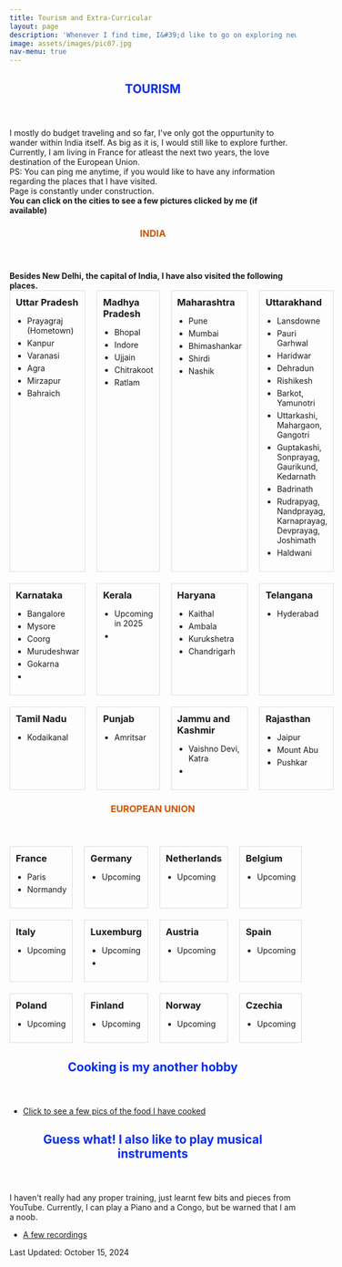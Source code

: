 ```yaml
---
title: Tourism and Extra-Curricular
layout: page
description: 'Whenever I find time, I&#39;d like to go on exploring new places and people. Below you can find few pics of all the places that I have visited so far (PS: these are the only places for which have pictures)'
image: assets/images/pic07.jpg
nav-menu: true
---
```


<!-- Main -->
<div id="main">

<!-- One -->
<section id="one">
	<div class="inner">
    <header class="major">
      <h2><font color="##5B2C6F">TOURISM</font></h2>
    </header>
		<p>I mostly do budget traveling and so far, I&#39;ve only got the oppurtunity to wander within India itself. As big as it is, I would still like to explore further. Currently, I am living in France for atleast the next two years, the love destination of the European Union. <br/> PS: You can ping me anytime, if you would like to have any information regarding the places that I have visited. <br /> Page is constantly under construction. <br /> <b> You can click on the cities to see a few pictures clicked by me (if available)</b></p>
	</div>
</section>

<!-- Two -->
<section id="one">
  <div class="inner">
    <header class="major">
      <h3><font color="#D35400">INDIA</font></h3>
    </header>
    <b>Besides New Delhi, the capital of India, I have also visited the following places. </b> <br/>
    <div class="grid-container">
      <div class="grid-item">
        <h3>Uttar Pradesh</h3>
        <ul>
          <li>Prayagraj (Hometown)</li>
          <li>Kanpur</li>
          <li>Varanasi</li>
		      <li>Agra</li>
		      <li>Mirzapur</li>
		      <li>Bahraich</li>
        </ul>
      </div>
      <div class="grid-item">
        <h3>Madhya Pradesh</h3>
        <ul>
          <li>Bhopal</li>
          <li>Indore</li>
          <li>Ujjain</li>
          <li>Chitrakoot</li>
          <li>Ratlam</li>
        </ul>
      </div>
      <!-- Add more grid-item divs here for additional lists -->
      <div class="grid-item">
        <h3>Maharashtra</h3>
        <ul>
          <li>Pune</li>
          <li>Mumbai</li>
		      <li>Bhimashankar</li>
          <li>Shirdi</li>
          <li>Nashik</li>
        </ul>
      </div>
      <div class="grid-item">
        <h3>Uttarakhand</h3>
        <ul>
          <li>Lansdowne</li>
          <li>Pauri Garhwal</li>
		      <li>Haridwar</li>
          <li>Dehradun</li>
		      <li>Rishikesh</li>
		      <li>Barkot, Yamunotri</li>
		      <li>Uttarkashi, Mahargaon, Gangotri</li>
          <li>Guptakashi, Sonprayag, Gaurikund, Kedarnath</li>
          <li>Badrinath</li>
		      <li>Rudrapyag, Nandprayag, Karnaprayag, Devprayag, Joshimath</li>
          <li>Haldwani</li>
        </ul>
      </div>
      <div class="grid-item">
        <h3>Karnataka</h3>
        <ul>
          <li>Bangalore</li>
          <li>Mysore</li>
		      <li>Coorg</li>
          <li>Murudeshwar</li>
		      <li>Gokarna</li>
          <li></li>
        </ul>
      </div>
      <div class="grid-item">
        <h3>Kerala</h3>
        <ul>
          <li>Upcoming in 2025</li>
          <li></li>
        </ul>
      </div>
      <div class="grid-item">
        <h3>Haryana</h3>
        <ul>
          <li>Kaithal</li>
          <li>Ambala</li>
		      <li>Kurukshetra</li>
          <li>Chandrigarh</li>
        </ul>
      </div>
      <div class="grid-item">
        <h3>Telangana</h3>
        <ul>
          <li>Hyderabad</li>
        </ul>
      </div>
	  <div class="grid-item">
        <h3>Tamil Nadu</h3>
        <ul>
          <li>Kodaikanal</li>
        </ul>
      </div>
	  <div class="grid-item">
        <h3>Punjab</h3>
        <ul>
          <li>Amritsar</li>
        </ul>
      </div>
	  <div class="grid-item">
        <h3>Jammu and Kashmir</h3>
        <ul>
          <li>Vaishno Devi, Katra</li>
          <li></li>
        </ul>
      </div>
	  <div class="grid-item">
        <h3>Rajasthan</h3>
        <ul>
          <li>Jaipur</li>
          <li>Mount Abu</li>
		      <li>Pushkar</li>
        </ul>
      </div>
    </div>
  </div>
</section>

<style>
  .grid-container {
    display: grid;
    grid-template-columns: repeat(4, 1fr);
    gap: 20px; /* Adjust the gap as needed */
  }

  .grid-item {
    border: 1px solid #ddd; /* Optional: for visual separation */
    padding: 10px; /* Optional: adjust padding as needed */
  }

  .grid-item h3 {
    margin: 0 0 10px 0; /* Add some space below the header */
  }

  .grid-item ul {
    list-style-type: disc; /* Use bullets for list items */
    padding-left: 20px; /* Add padding to indent the list */
  }

  .grid-item ul li {
    margin-bottom: 5px; /* Add space between list items */
  }
</style>

<section id="one">
  <div class="inner">
    <header class="major">
      <h3><font color="#D35400">EUROPEAN UNION</font></h3>
    </header>
    <div class="grid-container">
      <div class="grid-item">
        <h3>France</h3>
        <ul>
          <li>Paris</li>
          <li>Normandy</li>
        </ul>
      </div>
      <div class="grid-item">
        <h3>Germany</h3>
        <ul>
          <li>Upcoming</li>
        </ul>
      </div>
      <!-- Add more grid-item divs here for additional lists -->
      <div class="grid-item">
        <h3>Netherlands</h3>
        <ul>
          <li>Upcoming</li>
        </ul>
      </div>
      <div class="grid-item">
        <h3>Belgium</h3>
        <ul>
          <li>Upcoming</li>
        </ul>
      </div>
      <div class="grid-item">
        <h3>Italy</h3>
        <ul>
          <li>Upcoming</li>
        </ul>
      </div>
      <div class="grid-item">
        <h3>Luxemburg</h3>
        <ul>
          <li>Upcoming</li>
          <li></li>
        </ul>
      </div>
      <div class="grid-item">
        <h3>Austria</h3>
        <ul>
          <li>Upcoming</li>
        </ul>
      </div>
      <div class="grid-item">
        <h3>Spain</h3>
        <ul>
          <li>Upcoming</li>
        </ul>
      </div>
      <div class="grid-item">
        <h3>Poland</h3>
        <ul>
          <li>Upcoming</li>
        </ul>
      </div>
      <div class="grid-item">
        <h3>Finland</h3>
        <ul>
          <li>Upcoming</li>
        </ul>
      </div>
      <div class="grid-item">
        <h3>Norway</h3>
        <ul>
          <li>Upcoming</li>
        </ul>
      </div>
      <div class="grid-item">
        <h3>Czechia</h3>
        <ul>
          <li>Upcoming</li>
        </ul>
      </div>
    </div>
  </div>
</section>

<style>
  .grid-container {
    display: grid;
    grid-template-columns: repeat(4, 1fr);
    gap: 20px; /* Adjust the gap as needed */
  }

  .grid-item {
    border: 1px solid #ddd; /* Optional: for visual separation */
    padding: 10px; /* Optional: adjust padding as needed */
  }

  .grid-item h3 {
    margin: 0 0 10px 0; /* Add some space below the header */
  }

  .grid-item ul {
    list-style-type: disc; /* Use bullets for list items */
    padding-left: 20px; /* Add padding to indent the list */
  }

  .grid-item ul li {
    margin-bottom: 5px; /* Add space between list items */
  }
</style>


<!-- Three -->
<section id="three">
	<div class="inner">
		<header class="major">
			<h2><font color="##5B2C6F">Cooking is my another hobby</font></h2>
		</header>
		<p></p>
		<ul class="actions">
			<li><a href="generic.html" class="button next">Click to see a few pics of the food I have cooked</a></li>
		</ul>
	</div>
</section>

<!-- Three -->
<section id="three">
	<div class="inner">
		<header class="major">
			<h2><font color="##5B2C6F">Guess what! I also like to play musical instruments</font></h2>
		</header>
		<p>I haven't really had any proper training, just learnt few bits and pieces from YouTube. Currently, I can play a Piano and a Congo, but be warned that I am a noob.</p>
		<ul class="actions">
			<li><a href="generic.html" class="button next">A few recordings</a></li>
		</ul>
	</div>
</section>

</div>

Last Updated: October 15, 2024